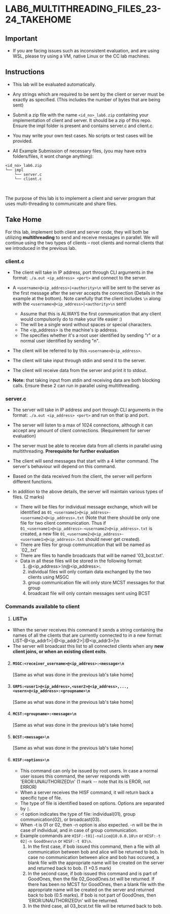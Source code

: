 # LAB6_MULTITHREADING_FILES_23-24_TAKEHOME
## Important
- If you are facing issues such as inconsistent evaluation, and are using WSL, please try using a VM, native Linux or the CC lab machines.
## **Instructions**

- This lab will be evaluated automatically.

- Any strings which are required to be sent by the client or server must be exactly as specified. (This includes the number of bytes that are being sent)

- Submit a zip file with the name `<id_no>_lab6.zip` containing your  implementation of client and server. It should be a zip of this repo. Ensure the impl folder is present and contains server.c and client.c.
  
- You may write your own test cases. No scripts or test cases will be provided.

- All 
Example Submission of necessary files, (you may have extra folders/files, it wont change anything):
```
<id_no>_lab6.zip
└── impl
    └── server.c
    └── client.c

```


<br>

The purpose of this lab is to implement a client and server program that
uses multi-threading to communicate and share files.

## **Take Home**

For this lab, implement both client and server code, they will both be
utilizing **multithreading** to send and receive messages in parallel. 
We will continue using the two types of clients – root clients and normal clients that we introduced in the previous lab.

### **client.c**

- The client will take in IP address, port through CLI arguments in the format: `./a.out <ip_address> <port>` and connect to the server.






- A `<username>@<ip_address>|<authority>\n` will be sent to the server as the first message after the server accepts the connection (Details in the example at the bottom). Note carefully that the client  includes `\n` along with the `<username>@<ip_address>|<authority>\n` sent!
  * Assume that this is ALWAYS the first communication that any client would compulsorily do to make your life easier :)
  * The <username> will be a single word without spaces or special characters.
  * The <ip_address> is the machine's ip address.
  * The <authority> specifies whether it's a root user identified by sending "r" or a normal user identified by sending "n".

  
- The client will be referred to by this `<username>@<ip_address>`.

- The client will take input through stdin and send it to the server.

- The client will receive data from the server and print it to stdout.

- **Note:** that taking input from stdin and receiving data are both
  blocking calls. Ensure these 2 can run in parallel using
  multithreading.

### **server.c**

- The server will take in IP address and port through CLI arguments in
  the format: `./a.out <ip_address> <port>` and run on that ip and
  port.

- The server will listen to a max of 1024 connections, although it can accept any amount of
  client connections. (Requirement for server evaluation)

- The server must be able to receive data from all clients in parallel
  using multithreading. **Prerequisite for further evaluation**

- The client will send messages that start with a 4 letter command. The server's behaviour will depend on this command.

- Based on the data received from the client, the server will perform
  different functions.

- In addition to the above details, the server will maintain various types of files. (2 marks)
  * There will be files for individual message exchange, which will be identified as `01_<username1>@<ip_address>-<username2>@<ip_address>.txt` (Note that there should be only one file for two client communication. Thus if `01_<username1>@<ip_address>-<username2>@<ip_address>.txt` is created, a new file `01_<username2>@<ip_address>-<username1>@<ip_address>.txt` should never get created).
  * There are files for group communication that will be named as `02_<groupname>.txt'
  * There are files to handle broadcasts that will be named '03_bcst.txt'.
  * Data in all these files will be stored in the following format:
    1.  <username1>@<ip_address>:<message>\n<username2>@<ip_address>:<message>.
    2.  individual files will only contain data exchanged by the two clients using MSGC
    3.  group communication file will only store MCST messages for that group
    4.  broadcast file will only contain messages sent using BCST


### **Commands available to client**
1. #### **LIST\n**
  * When the server receives this command it sends a string containing the names of all the clients that are currently connected to in a new format: LIST-<name1>@<ip_addr1>|<authority1>:<name2>@<ip_addr2>|<authority2>:<name3>@<ip_addr3>|<authority3>\n 
  * The server will broadcast this list to all connected clients when any **new client joins, or when an existing client exits**.

2. #### **`MSGC:<receiver_username>@<ip_address>:<message>\n`**
   [Same as what was done in the previous lab's take home]

3. #### **`GRPS:<user1>@<ip_address>,<user2>@<ip_address>,...,<usern>@<ip_address>:<groupname>\n`**
   [Same as what was done in the previous lab's take home]

4. #### **`MCST:<groupname>:<message>\n`**
   [Same as what was done in the previous lab's take home]

5. #### **`BCST:<message>\n`**
   [Same as what was done in the previous lab's take home]

6. #### **`HISF:<options>\n`**
   * This command can only be issued by root users. In case a normal user issues this command, the server responds with 'EROR:UNAUTHORIZED\n' (1 mark -- note that its is EROR, not ERROR)
   * When a server receives the HISF command, it will return back a specific type of file.
   * The type of file is identified based on options. Options are separated by `|`.
   * -t option indicates the type of file: individual(01), group communication(02), or broadcast(03).
   * When -t is 01 or 02, then -n option is also expected. -n will be the <username> in case of individual, and <groupname> in case of group communication.
   * Example commands are `HISF:-t01|-nalice@10.0.0.10\n` or `HISF:-t 02|-n GoodOnes\n` or `HISF:-t 03\n`.
     1. In the first case, if bob issued this command, then a file with all communication between bob and alice will be returned to bob. In case no communication between alice and bob has occured, a blank file with the appropriate name will be created on the server and returned back to bob. (1 +0.5 mark)
     2. In the second case, if bob issued this command and is part of GoodOnes, then the file 02_GoodOnes.txt will be returned. If there has been no MCST for GoodOnes, then a blank file with the appropriate name will be created on the server and returned back to bob (0.5 marks). If bob is not part of GoodOnes, then 'EROR:UNAUTHORIZED\n' will be returned.
     3. In the third case, all 03_bcst.txt file will be returned back to bob. 
